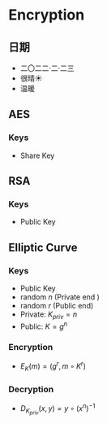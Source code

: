 # Encryption

## 日期

+ 二〇二二·二·二三
+ 很晴☀
+ 温暖

## AES

### Keys

+ Share Key

## RSA

### Keys

+ Public Key

## Elliptic Curve

### Keys

+ Public Key
+ random $n$ (Private end )
+ random $r$ (Public end)
+ Private: $K_{priv} = n$
+ Public: $K = g^n$

### Encryption  

+ $E_K(m) = (g^r, m\circ K^r)$

### Decryption

+ $D_{K_{priv}}(x, y) = y\circ (x^n)^{-1}$


